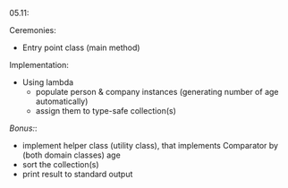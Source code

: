 05.11:

Ceremonies:
* Entry point class (main method)

Implementation:
* Using lambda
    * populate person & company instances (generating number of age automatically)
    * assign them to type-safe collection(s)

<i>Bonus:</i>:
* implement helper class (utility class), that implements Comparator by (both domain classes) age
* sort the collection(s)
* print result to standard output